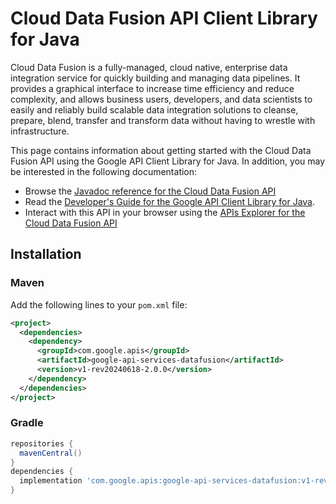 # Cloud Data Fusion API Client Library for Java

Cloud Data Fusion is a fully-managed, cloud native, enterprise data integration service for quickly building and managing data pipelines. It provides a graphical interface to increase time efficiency and reduce complexity, and allows business users, developers, and data scientists to easily and reliably build scalable data integration solutions to cleanse, prepare, blend, transfer and transform data without having to wrestle with infrastructure.

This page contains information about getting started with the Cloud Data Fusion API
using the Google API Client Library for Java. In addition, you may be interested
in the following documentation:

* Browse the [Javadoc reference for the Cloud Data Fusion API][javadoc]
* Read the [Developer's Guide for the Google API Client Library for Java][google-api-client].
* Interact with this API in your browser using the [APIs Explorer for the Cloud Data Fusion API][api-explorer]

## Installation

### Maven

Add the following lines to your `pom.xml` file:

```xml
<project>
  <dependencies>
    <dependency>
      <groupId>com.google.apis</groupId>
      <artifactId>google-api-services-datafusion</artifactId>
      <version>v1-rev20240618-2.0.0</version>
    </dependency>
  </dependencies>
</project>
```

### Gradle

```gradle
repositories {
  mavenCentral()
}
dependencies {
  implementation 'com.google.apis:google-api-services-datafusion:v1-rev20240618-2.0.0'
}
```

[javadoc]: https://googleapis.dev/java/google-api-services-datafusion/latest/index.html
[google-api-client]: https://github.com/googleapis/google-api-java-client/
[api-explorer]: https://developers.google.com/apis-explorer/#p/datafusion/v1/
